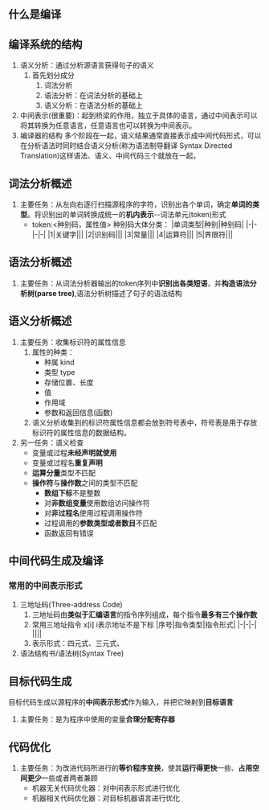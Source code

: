 ## 什么是编译

## 编译系统的结构
1. 语义分析：通过分析源语言获得句子的语义
    1. 首先划分成分
        1. 词法分析
        2. 语法分析：在词法分析的基础上
        3. 语义分析：在语法分析的基础上
2. 中间表示(很重要)：起到桥梁的作用，独立于具体的语言，通过中间表示可以将其转换为任意语言，任意语言也可以转换为中间表示。
3. 编译器的结构
多个阶段在一起，语义结果通常直接表示成中间代码形式，可以在分析语法时同时结合语义分析(称为语法制导翻译 Syntax Directed Translation)这样语法、语义、中间代码三个就放在一起，

## 词法分析概述
1. 主要任务：从左向右逐行扫描源程序的字符，识别出各个单词，确定**单词的类型**。将识别出的单词转换成统一的**机内表示**--词法单元(token)形式
    * token:<种别码，属性值>
    种别码大体分类：
    |单词类型|种别|种别码|
    |-|-|-|-|
    |1|关键字|||
    |2|识别码|||
    |3|常量|||
    |4|运算符|||
    |5|界限符|||

## 语法分析概述
1. 主要任务：从词法分析器输出的token序列中**识别出各类短语**，并**构造语法分析树(parse tree)**,语法分析树描述了句子的语法结构

## 语义分析概述
1. 主要任务：收集标识符的属性信息
    1. 属性的种类：
        * 种属 kind
        * 类型 type
        * 存储位置、长度
        * 值
        * 作用域
        * 参数和返回信息(函数)
    2. 语义分析收集到的标识符属性信息都会放到符号表中，符号表是用于存放标识符的属性信息的数据结构。
2. 另一任务：语义检查
    * 变量或过程**未经声明就使用**
    * 变量或过程名**重复声明** 
    * **运算分量**类型不匹配
    * **操作符**与**操作数**之间的类型不匹配
        * **数组下标**不是整数
        * 对**非数组变量**使用数组访问操作符
        * 对**非过程名**使用过程调用操作符
        * 过程调用的**参数类型或者数目**不匹配
        * 函数返回有错误

## 中间代码生成及编译
### 常用的中间表示形式
1. 三地址码(Three-address Code)
    1. 三地址码由**类似于汇编语言**的指令序列组成，每个指令**最多有三个操作数**
    2. 常用三地址指令    x[i] i表示地址不是下标
    |序号|指令类型|指令形式|
    |-|-|-|
    ||||
    3. 表示形式：四元式、三元式、
2. 语法结构书/语法树(Syntax Tree)

## 目标代码生成
目标代码生成以源程序的**中间表示形式**作为输入，并把它映射到**目标语言**
1. 主要任务：是为程序中使用的变量**合理分配寄存器**

## 代码优化
1. 主要任务：为改进代码所进行的**等价程序变换**，使其**运行得更快**一些、**占用空间更少**一些或者两者兼顾
    * 机器无关代码优化器：对中间表示形式进行优化
    * 机器相关代码优化器：对目标机器语言进行优化